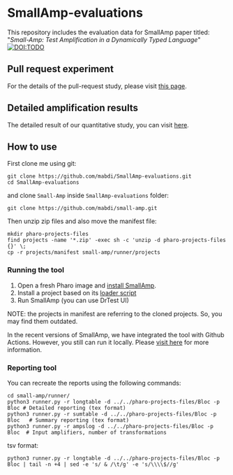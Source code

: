 # SmallAmp-evaluations

This repository includes the evaluation data for SmallAmp paper titled: "*Small-Amp: Test Amplification in a Dynamically Typed Language*"
[![DOI:TODO](http://img.shields.io/badge/DOI-TODO-blue.svg)](https://www.doi.org/)

## Pull request experiment

For the details of the pull-request study, please visit [this page](https://htmlpreview.github.io/?https://github.com/mabdi/SmallAmp-evaluations/blob/main/pull-requests/pull-requests.html).

## Detailed amplification results

The detailed result of our quantitative study, you can visit [here](tables).

## How to use

First clone me using git:

```shell
git clone https://github.com/mabdi/SmallAmp-evaluations.git
cd SmallAmp-evaluations
```

and clone `Small-Amp` inside `SmallAmp-evaluations` folder:

```shell
git clone https://github.com/mabdi/small-amp.git
```

Then unzip zip files and also move the manifest file:

```shell
mkdir pharo-projects-files
find projects -name '*.zip' -exec sh -c 'unzip -d pharo-projects-files {}' \;
cp -r projects/manifest small-amp/runner/projects
```

### Running the tool

1. Open a fresh Pharo image and [install SmallAmp](https://github.com/mabdi/small-amp#how-to-load).
2. Install a project based on its [loader script](https://github.com/mabdi/SmallAmp-evaluations/tree/main/projects/manifest)
3. Run SmallAmp (you can use DrTest UI)

NOTE: the projects in manifest are referring to the cloned projects.
So, you may find them outdated.

In the recent versions of SmallAmp, we have integrated the tool with Github Actions.
However, you still can run it locally. 
Please [visit here](https://github.com/mabdi/small-amp/tree/master/runner) for more information.

### Reporting tool

You can recreate the reports using the following commands:

```shell
cd small-amp/runner/
python3 runner.py -r longtable -d ../../pharo-projects-files/Bloc -p Bloc # Detailed reporting (tex format)
python3 runner.py -r sumtable -d ../../pharo-projects-files/Bloc -p Bloc   # Summary reporting (tex format)
python3 runner.py -r ampslog -d ../../pharo-projects-files/Bloc -p Bloc  # Input amplifiers, number of transformations
```

tsv format:
```
python3 runner.py -r longtable -d ../../pharo-projects-files/Bloc -p Bloc | tail -n +4 | sed -e 's/ & /\t/g' -e 's/\\\\$//g'
```

 
